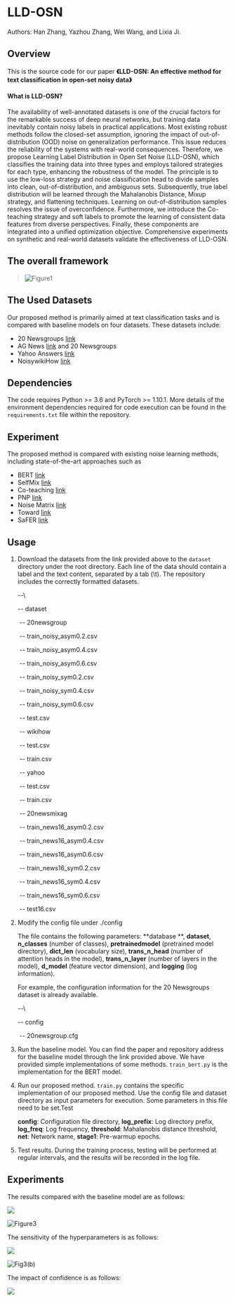 # LLD-OSN

  Authors: Han Zhang, Yazhou Zhang, Wei Wang, and Lixia Ji.

## Overview

  This is the source code for our paper **《LLD-OSN: An effective method for text classification in open-set noisy data》**



#### **What is LLD-OSN?**

  The availability of well-annotated datasets is one of the crucial factors for the remarkable success of deep neural networks, but training data inevitably contain noisy labels in practical applications. Most existing robust methods follow the closed-set assumption, ignoring the impact of out-of-distribution (OOD) noise on generalization performance. This issue reduces the reliability of the systems with real-world consequences. Therefore, we propose Learning Label Distribution in Open Set Noise (LLD-OSN), which classifies the training data into three types and employs tailored strategies for each type, enhancing the robustness of the model. The principle is to use the low-loss strategy and noise classification head to divide samples into clean, out-of-distribution, and ambiguous sets. Subsequently, true label distribution will be learned through the Mahalanobis Distance, Mixup strategy, and flattening techniques. Learning on out-of-distribution samples resolves the issue of overconfidence. Furthermore, we introduce the Co-teaching strategy and soft labels to promote the learning of consistent data features from diverse perspectives. Finally, these components are integrated into a unified optimization objective. Comprehensive experiments on synthetic and real-world datasets validate the effectiveness of LLD-OSN.

## The overall framework

> ![Figure1](/Figure1.png)
>

## The Used Datasets

  Our proposed method is primarily aimed at text classification tasks and is compared with baseline models on four datasets. These datasets include: 

- 20 Newsgroups [link](http://qwone.com/~jason/20Newsgroups/20news-bydate.tar.gz)
- AG News  [link](https://paperswithcode.com/dataset/ag-news)  and 20 Newsgroups
-  Yahoo Answers [link](https://paperswithcode.com/dataset/yahoo-answers)
- NoisywikiHow [link](https://github.com/tangminji/noisywikihow)

## Dependencies

The code requires Python >= 3.6 and PyTorch >= 1.10.1. More details of the environment dependencies required for code execution can be found in the `requirements.txt` file within the repository.

## Experiment

The proposed method is compared with existing noise learning methods, including state-of-the-art approaches such as 

- BERT [link](https://eva.fing.edu.uy/pluginfile.php/524749/mod_folder/content/0/BERT%20Pre-training%20of%20Deep%20Bidirectional%20Transformers%20for%20Language%20Understanding.pdf)
- SelfMix  [link](https://arxiv.org/abs/2210.04525)
- Co-teaching  [link](https://proceedings.neurips.cc/paper/2018/hash/a19744e268754fb0148b017647355b7b-Abstract.html)
- PNP [link](https://openaccess.thecvf.com/content/CVPR2022/html/Sun_PNP_Robust_Learning_From_Noisy_Labels_by_Probabilistic_Noise_Prediction_CVPR_2022_paper.html)
- Noise Matrix [link](https://arxiv.org/abs/1903.07507)
- Toward [link](https://www.sciencedirect.com/science/article/pii/S0020025524000732)
- SaFER [link](https://aclanthology.org/2023.acl-industry.38/)

## Usage

1. Download the datasets from the link provided above to the `dataset` directory under the root directory. Each line of the data should contain a label and the text content, separated by a tab (\t). The repository includes the correctly formatted datasets.

   --\

      -- dataset

   ​        -- 20newsgroup

   ​            -- train_noisy_asym0.2.csv

   ​            -- train_noisy_asym0.4.csv

   ​            -- train_noisy_asym0.6.csv

   ​            -- train_noisy_sym0.2.csv

   ​            -- train_noisy_sym0.4.csv

   ​            -- train_noisy_sym0.6.csv

   ​            -- test.csv

   ​        -- wikihow

   ​            -- test.csv

   ​            -- train.csv

   ​        -- yahoo

   ​            -- test.csv

   ​            -- train.csv

   ​        -- 20newsmixag

   ​            -- train_news16_asym0.2.csv

   ​            -- train_news16_asym0.4.csv

   ​            -- train_news16_asym0.6.csv

   ​            -- train_news16_sym0.2.csv

   ​            -- train_news16_sym0.4.csv

   ​            -- train_news16_sym0.6.csv

   ​            -- test16.csv

2. Modify the config  file under ./config

   The file contains the following parameters: **database **, **dataset**, **n_classes** (number of classes), **pretrainedmodel** (pretrained model directory), **dict_len** (vocabulary size), **trans_n_head** (number of attention heads in the model), **trans_n_layer** (number of layers in the model), **d_model** (feature vector dimension), and **logging** (log information).

   For example, the configuration information for the 20 Newsgroups dataset is already available.

   --\

      -- config

   ​        -- 20newsgroup.cfg

3. Run the baseline model. You can find the paper and repository address for the baseline model through the link provided above. We have provided simple implementations of some methods. `train_bert.py` is the implementation for the BERT model.

4. Run our proposed method. `train.py` contains the specific implementation of our proposed method. Use the config file and dataset directory as input parameters for execution. Some parameters in this file need to be set.Test 

   **config**: Configuration file directory,
   **log_prefix**: Log directory prefix,
   **log_freq**: Log frequency,
   **threshold**: Mahalanobis distance threshold,
   **net**: Network name,
   **stage1**: Pre-warmup epochs.

5. Test results. During the training process, testing will be performed at regular intervals, and the results will be recorded in the log file.

## Experiments

The results compared with the baseline model are as follows:

![](/Figure2.png)

![Figure3](/Figure3.png)



The sensitivity of the hyperparameters is as follows:

![](/Fig3(a).png)

![Fig3(b)](/Fig3(b).png)

The impact of confidence is as follows:

![](/Figure4.png)

